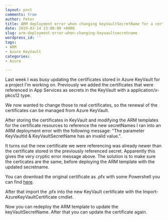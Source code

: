 ```yaml
---
layout: post
comments: true
author: Peter
title: ARM deployment error when changing keyVaultSecretName for a certificate
date: 2019-03-14 23:00:00 +0000
slug: arm-deployment-error-when-changing-keyvaultsecretname
wordpress_id: ''
tags:
- ARM
- Azure KeyVault
categories:
- Azure

---
```

Last week I was busy updating the certificates stored in Azure KeyVault for a project I'm working on. Previously we added the certificates that were referenced in App Services as secrets in the KeyVault with a application/x-pkcs12 type. 

We now wanted to change those to real certificates, so the renewal of the certificates can be managed from Azure KeyVault. 

After storing the certificates in KeyVault and modifying the ARM templates for the certificate resources to reference the new secretNames I ran into an ARM deployment error with the following message: "The parameter KeyVaultId & KeyVaultSecretName has an invalid value.". 

It turns out the new certificate we were referencing was already newer than the certificate stored in the previously referenced secret. Apparently this gives the very cryptic error message above. The solution is to make sure the certicates are the same, before deploying the ARM template with the updated secretname.

You can download the original certificate as .pfx with some Powershell you can find [here](https://coombes.nz/blog/azure-keyvault-export-certificate/).

After that import the .pfx into the new KeyVault certificate with the Import-AzureKeyVaultCertificate cmdlet. 

Now you can redeploy the ARM template to update the keyVaultSecretName. After that you can update the certificate again.